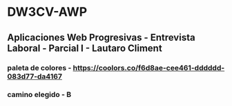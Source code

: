 # DW3CV-AWP
## Aplicaciones Web Progresivas - Entrevista Laboral - Parcial I - Lautaro Climent

### paleta de colores - https://coolors.co/f6d8ae-cee461-dddddd-083d77-da4167
### camino elegido - B
